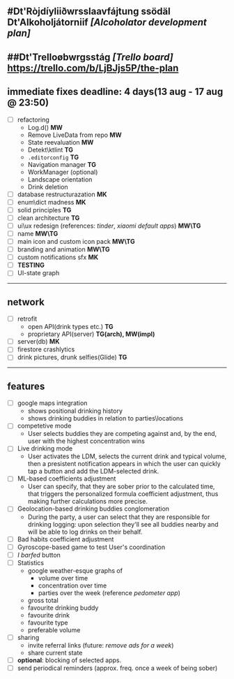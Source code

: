 #Dt'Ròjdíyliiðwrsslaavfájtung ssödäl Dt'Alkoholjátorniif _[Alcoholator development plan]_
---  
##Dt'Trelloøbwrgsstág _[Trello board]_ https://trello.com/b/LjBJjs5P/the-plan
---  
## immediate fixes **deadline**: 4 days(13 aug - 17 aug @ 23:50)  
- [ ] refactoring  
    - Log.d() **MW**  
    - Remove LiveData from repo **MW**  
    - State reevaluation **MW**  
    - Detekt\ktlint **TG**  
    - ```.editorconfig``` **TG**  
    - Navigation manager **TG**  
    - WorkManager (optional)  
    - Landscape orientation  
    - Drink deletion  
- [ ] database restructurazation **MK**  
- [ ] enum\dict madness **MK**  
- [ ] solid principles **TG**  
- [ ] clean architecture  **TG**  
- [ ] ui\ux redesign (references: _tinder_, _xiaomi default apps_) **MW\TG**  
- [ ] name **MW\TG**  
- [ ] main icon and custom icon pack **MW\TG**  
- [ ] branding and animation **MW\TG**  
- [ ] custom notifications sfx **MK**  
- [ ] **TESTING**  
- [ ] UI-state graph  

---  
## network  
- [ ] retrofit  
    - open API(drink types etc.) **TG**  
    - proprietary API(server) **TG(arch), MW(impl)**  
- [ ] server(db) **MK**  
- [ ] firestore crashlytics  
- [ ] drink pictures, drunk selfies(Glide) **TG**  

---  
## features  
- [ ] google maps integration  
    - shows positional drinking history  
    - shows drinking buddies in relation to parties\locations  
- [ ] competetive mode  
    - User selects buddies they are competing against and, by the end, user with the highest concentration wins  
- [ ] Live drinking mode  
    - User activates the LDM, selects the current drink and typical volume, then a presistent notification appears in which the user can quickly tap a button and add the LDM-selected drink.  
- [ ] ML-based coefficients adjustment  
    - User can specify, that they are sober prior to the calculated time, that triggers the personalized formula coefficient adjustment, thus making further calculations more precise.  
- [ ] Geolocation-based drinking buddies conglomeration  
    - During the party, a user can select that they are responsible for drinking logging: upon selection they'll see all buddies nearby and will be able to log drinks on their behalf.  
- [ ] Bad habits coefficient adjustment  
- [ ] Gyroscope-based game to test User's coordination  
- [ ] _I barfed_ button  
- [ ] Statistics  
    - google weather-esque graphs of  
        - volume over time  
        - concentration over time  
        - parties over the week (reference _pedometer app_)  
    - gross total  
    - favourite drinking buddy  
    - favourite drink  
    - favourite type  
    - preferable volume  
- [ ] sharing  
    - invite referral links (future: _remove ads for a week_)  
    - share current state  
- [ ] **optional**: blocking of selected apps.  
- [ ] send periodical reminders (approx. freq. once a week of being sober)  

